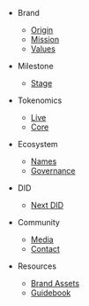 - Brand

  - [Origin](README.md?id=Origin)
  - [Mission](README.md?id=Mission)
  - [Values](README.md?id=Values)

- Milestone

  - [Stage](Milestone.md)

- Tokenomics

  - [Live](Tokenomics/Live.md)
  - [Core](Tokenomics/Core.md)

- Ecosystem

  - [Names](Ecosystem/NameService.md)
  - [Governance](Ecosystem/Governance.md)

- DID

  - [Next DID](DID/NextDID.md)

- Community

  - [Media](Community.md?id=Media)
  - [Contact](Community.md?id=Contact)

- Resources
  - [Brand Assets](Resources/design.md)
  - [Guidebook](Resources/guidebook.md)
